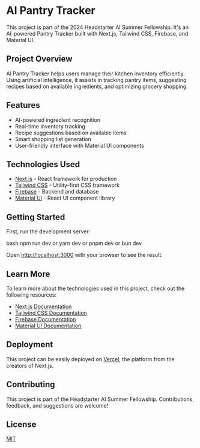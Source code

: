 # AI Pantry Tracker

This project is part of the 2024 Headstarter AI Summer Fellowship. It's an AI-powered Pantry Tracker built with Next.js, Tailwind CSS, Firebase, and Material UI.

## Project Overview

AI Pantry Tracker helps users manage their kitchen inventory efficiently. Using artificial intelligence, it assists in tracking pantry items, suggesting recipes based on available ingredients, and optimizing grocery shopping.

## Features

- AI-powered ingredient recognition
- Real-time inventory tracking
- Recipe suggestions based on available items
- Smart shopping list generation
- User-friendly interface with Material UI components

## Technologies Used

- [Next.js](https://nextjs.org/) - React framework for production
- [Tailwind CSS](https://tailwindcss.com/) - Utility-first CSS framework
- [Firebase](https://firebase.google.com/) - Backend and database
- [Material UI](https://mui.com/) - React UI component library

## Getting Started

First, run the development server:

bash
npm run dev
or
yarn dev
or
pnpm dev
or
bun dev


Open [http://localhost:3000](http://localhost:3000) with your browser to see the result.

## Learn More

To learn more about the technologies used in this project, check out the following resources:

- [Next.js Documentation](https://nextjs.org/docs)
- [Tailwind CSS Documentation](https://tailwindcss.com/docs)
- [Firebase Documentation](https://firebase.google.com/docs)
- [Material UI Documentation](https://mui.com/material-ui/getting-started/)

## Deployment

This project can be easily deployed on [Vercel](https://vercel.com/), the platform from the creators of Next.js.

## Contributing

This project is part of the Headstarter AI Summer Fellowship. Contributions, feedback, and suggestions are welcome!

## License

[MIT](https://choosealicense.com/licenses/mit/)